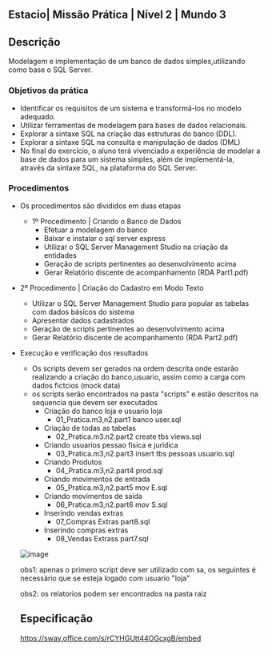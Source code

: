## Estacio| Missão Prática | Nível 2 | Mundo 3

## Descrição

Modelagem e implementação de um banco de dados simples,utilizando como base o SQL Server.
     

### Objetivos da prática

  - Identificar os requisitos de um sistema e transformá-los no
    modelo adequado.
  - Utilizar ferramentas de modelagem para bases de dados
    relacionais.
  - Explorar a sintaxe SQL na criação das estruturas do banco
    (DDL).
  - Explorar a sintaxe SQL na consulta e manipulação de dados
    (DML)
  - No final do exercício, o aluno terá vivenciado a experiência
    de modelar a base de dados para um sistema simples, além
    de implementá-la, através da sintaxe SQL, na plataforma do
    SQL Server.

### Procedimentos

- Os procedimentos são divididos em duas etapas

  - 1º Procedimento | Criando o Banco de Dados
    -   Efetuar a modelagem do banco 
    -   Baixar e instalar o sql server express  
    -   Utilizar o SQL Server Management Studio na criação da entidades
    -   Geração de scripts pertinentes ao desenvolvimento acima
    -   Gerar Relatório discente de acompanhamento (RDA Part1.pdf) 
      
   
 -  2º Procedimento | Criação do Cadastro em Modo Texto    
    -    Utilizar o SQL Server Management Studio para popular as
         tabelas com dados básicos do sistema 
    -    Apresentar dados cadastrados
    -   Geração de scripts pertinentes ao desenvolvimento acima
    -   Gerar Relatório discente de acompanhamento (RDA Part2.pdf)
    
  - Execução e verificação dos resultados
    - Os scripts devem ser gerados na ordem descrita onde estarão realizando a criação do banco,usuario, assim como a carga com dados fictcios (mock data)
    - os scripts serão encontrados na pasta "scripts" e estão descritos na sequencia que devem ser executados
       - Criação do banco loja e usuario loja
          - 01_Pratica.m3,n2.part1 banco user.sql
       - Criação de todas as tabelas
          - 02_Pratica.m3.n2.part2 create tbs views.sql
       - Criando usuarios pessao fisica e juridica
          - 03_Pratica.m3,n2.part3 insert tbs pessoas usuario.sql
       - Criando Produtos
          - 04_Pratica.m3,n2.part4 prod.sql
       - Criando movimentos de entrada 
          - 05_Pratica.m3,n2.part5 mov E.sql
       - Criando movimentos de saida
          - 06_Pratica.m3,n2.part6 mov S.sql
      - Inserindo vendas extras 
          - 07_Compras Extras part8.sql
      - Inserindo compras extras
          - 08_Vendas Extrass part7.sql

     ![image](https://github.com/msbzz/estacio.m3.n2/assets/44148209/f6cb17bd-ec42-4092-bfff-7635eaea8870)

    obs1: apenas o primero script deve ser utilizado com sa, os seguintes é necessário que se esteja logado com usuario "loja"




    obs2: os relatorios podem ser encontrados na pasta raiz


     
     ## Especificação
     https://sway.office.com/s/rCYHGUtt44OGcxgB/embed
    
   
